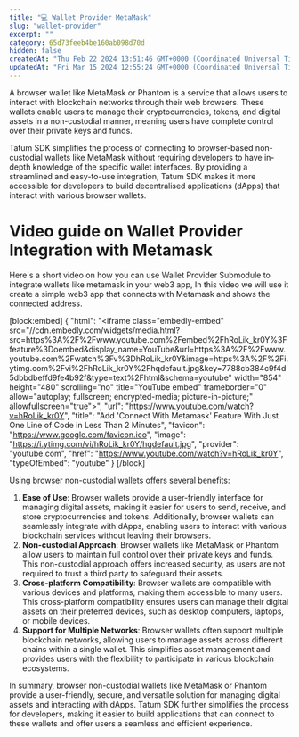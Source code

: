 ```yaml
---
title: "💻 Wallet Provider MetaMask"
slug: "wallet-provider"
excerpt: ""
category: 65d73feeb4be160ab098d70d
hidden: false
createdAt: "Thu Feb 22 2024 13:51:46 GMT+0000 (Coordinated Universal Time)"
updatedAt: "Fri Mar 15 2024 12:55:24 GMT+0000 (Coordinated Universal Time)"
---
```

A browser wallet like MetaMask or Phantom is a service that allows users to interact with blockchain networks through their web browsers. These wallets enable users to manage their cryptocurrencies, tokens, and digital assets in a non-custodial manner, meaning users have complete control over their private keys and funds.

Tatum SDK simplifies the process of connecting to browser-based non-custodial wallets like MetaMask without requiring developers to have in-depth knowledge of the specific wallet interfaces. By providing a streamlined and easy-to-use integration, Tatum SDK makes it more accessible for developers to build decentralised applications (dApps) that interact with various browser wallets.

# Video guide on Wallet Provider Integration with Metamask

Here's a short video on how you can use Wallet Provider Submodule to integrate wallets like metamask in your web3 app, In this video we will use it create a simple web3 app that connects with Metamask and shows the connected address.

[block:embed]
{
  "html": "<iframe class=\"embedly-embed\" src=\"//cdn.embedly.com/widgets/media.html?src=https%3A%2F%2Fwww.youtube.com%2Fembed%2FhRoLik_kr0Y%3Ffeature%3Doembed&display_name=YouTube&url=https%3A%2F%2Fwww.youtube.com%2Fwatch%3Fv%3DhRoLik_kr0Y&image=https%3A%2F%2Fi.ytimg.com%2Fvi%2FhRoLik_kr0Y%2Fhqdefault.jpg&key=7788cb384c9f4d5dbbdbeffd9fe4b92f&type=text%2Fhtml&schema=youtube\" width=\"854\" height=\"480\" scrolling=\"no\" title=\"YouTube embed\" frameborder=\"0\" allow=\"autoplay; fullscreen; encrypted-media; picture-in-picture;\" allowfullscreen=\"true\"></iframe>",
  "url": "https://www.youtube.com/watch?v=hRoLik_kr0Y",
  "title": "Add 'Connect With Metamask' Feature With Just One Line of Code in Less Than 2 Minutes",
  "favicon": "https://www.google.com/favicon.ico",
  "image": "https://i.ytimg.com/vi/hRoLik_kr0Y/hqdefault.jpg",
  "provider": "youtube.com",
  "href": "https://www.youtube.com/watch?v=hRoLik_kr0Y",
  "typeOfEmbed": "youtube"
}
[/block]


Using browser non-custodial wallets offers several benefits:

1. **Ease of Use**: Browser wallets provide a user-friendly interface for managing digital assets, making it easier for users to send, receive, and store cryptocurrencies and tokens. Additionally, browser wallets can seamlessly integrate with dApps, enabling users to interact with various blockchain services without leaving their browsers.
2. **Non-custodial Approach**: Browser wallets like MetaMask or Phantom allow users to maintain full control over their private keys and funds. This non-custodial approach offers increased security, as users are not required to trust a third party to safeguard their assets.
3. **Cross-platform Compatibility**: Browser wallets are compatible with various devices and platforms, making them accessible to many users. This cross-platform compatibility ensures users can manage their digital assets on their preferred devices, such as desktop computers, laptops, or mobile devices.
4. **Support for Multiple Networks**: Browser wallets often support multiple blockchain networks, allowing users to manage assets across different chains within a single wallet. This simplifies asset management and provides users with the flexibility to participate in various blockchain ecosystems.

In summary, browser non-custodial wallets like MetaMask or Phantom provide a user-friendly, secure, and versatile solution for managing digital assets and interacting with dApps. Tatum SDK further simplifies the process for developers, making it easier to build applications that can connect to these wallets and offer users a seamless and efficient experience.
